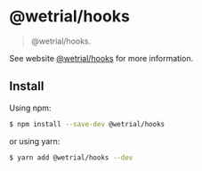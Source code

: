 # @wetrial/hooks

> @wetrial/hooks.

See website [@wetrial/hooks](https://wetrial.github.io/wetrials/hooks) for more information.

## Install

Using npm:

```bash
$ npm install --save-dev @wetrial/hooks
```

or using yarn:

```bash
$ yarn add @wetrial/hooks --dev
```
